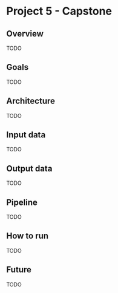 # Project 5 - Capstone

## Overview

TODO

## Goals

TODO

## Architecture

TODO

## Input data

TODO

## Output data

TODO

## Pipeline

TODO

## How to run

TODO

## Future

TODO
